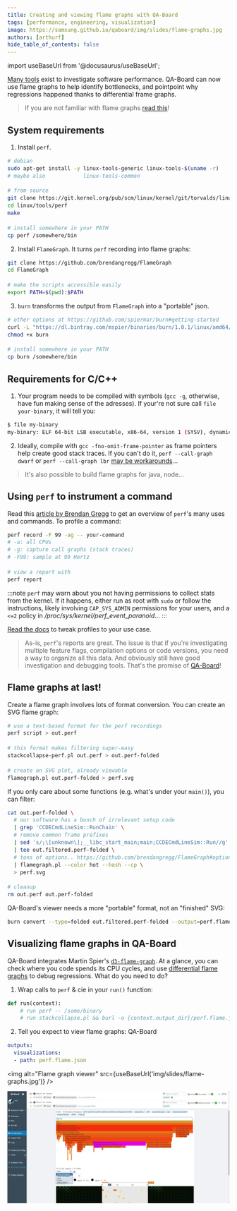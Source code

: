 ```yaml
---
title: Creating and viewing flame graphs with QA-Board
tags: [performance, engineering, visualization]
image: https://samsung.github.io/qaboard/img/slides/flame-graphs.jpg
authors: [arthurf]
hide_table_of_contents: false
---
```

import useBaseUrl from '@docusaurus/useBaseUrl';

[Many tools](https://netflixtechblog.com/linux-performance-analysis-in-60-000-milliseconds-accc10403c55) exist to investigate software performance. QA-Board can now use flame graphs to help identify bottlenecks, and pointpoint why regressions happened thanks to differential frame graphs.

<!--truncate-->

> If you are not familiar with flame graphs [read this](http://www.brendangregg.com/flamegraphs.html)!

## System requirements
1. Install `perf`.

```bash
# debian
sudo apt-get install -y linux-tools-generic linux-tools-$(uname -r)
# maybe also            linux-tools-common

# from source
git clone https://git.kernel.org/pub/scm/linux/kernel/git/torvalds/linux.git
cd linux/tools/perf
make

# install somewhere in your PATH
cp perf /somewhere/bin
```

2. Install `FlameGraph`. It turns `perf` recording into flame graphs:
```bash
git clone https://github.com/brendangregg/FlameGraph
cd FlameGraph

# make the scripts accessible easily
export PATH=$(pwd):$PATH
```

3. `burn` transforms the output from `FlameGraph` into a "portable" json.

```bash
# other options at https://github.com/spiermar/burn#getting-started
curl -L "https://dl.bintray.com/mspier/binaries/burn/1.0.1/linux/amd64/burn" -o burn
chmod +x burn

# install somewhere in your PATH
cp burn /somewhere/bin
```


## Requirements for C/C++
1. Your program needs to be compiled with symbols (`gcc -g`, otherwise, have fun making sense of the adresses). If your're not sure call `file your-binary`,  it will tell you:


```bash
$ file my-binary
my-binary: ELF 64-bit LSB executable, x86-64, version 1 (SYSV), dynamically linked, interpreter /lib64/l, for GNU/Linux 2.6.32, with debug_info, not stripped
```

2. Ideally, compile with `gcc -fno-omit-frame-pointer` as frame pointers help create good stack traces. If you can't do it, `perf --call-graph dwarf` or `perf --call-graph lbr` [may be workarounds](http://www.brendangregg.com/perf.html)...

> It's also possible to build flame graphs for java, node...


## Using `perf` to instrument a command
Read this [article by Brendan Gregg](http://www.brendangregg.com/perf.html) to get an overview of `perf`'s many uses and commands.
To profile a command:

```bash
perf record -F 99 -ag -- your-command
# -a: all CPUs
# -g: capture call graphs (stack traces)
# -F99: sample at 99 Hertz

# view a report with
perf report
```

:::note
`perf` may warn about you not having permissions to collect stats from the kernel. If it happens, either run as root with `sudo` or follow the instructions, likely involving `CAP_SYS_ADMIN` permissions for your users, and a `<=2` policy in _/proc/sys/kernel/perf_event_paranoid_...
:::

[Read the docs](https://www.man7.org/linux/man-pages/man1/perf-record.1.html) to tweak profiles to your use case.

> As-is, `perf`'s reports are great. The issue is that if you're investigating multiple feature flags, compilation options or code versions, you need a way to organize all this data. And obviously still have good investigation and debugging tools. That's the promise of [QA-Board](https://samsung.github.io/qaboard)!

## Flame graphs at last!
Create a flame graph involves lots of format conversion. You can create an SVG flame graph:

```bash
# use a text-based format for the perf recordings
perf script > out.perf

# this format makes filtering super-easy
stackcollapse-perf.pl out.perf > out.perf-folded

# create an SVG plot, already viewable
flamegraph.pl out.perf-folded > perf.svg
```

If you only care about some functions (e.g. what's under your `main()`), you can filter:

```bash
cat out.perf-folded \
  # our software has a bunch of irrelevant setup code
  | grep 'CCDECmdLineSim::RunChain' \
  # remove common frame prefixes
  | sed 's/;\[unknown\];__libc_start_main;main;CCDECmdLineSim::Run//g' \
  | tee out.filtered.perf-folded \
  # tons of options.. https://github.com/brendangregg/FlameGraph#options
  | flamegraph.pl --color hot --hash --cp \
  > perf.svg

# cleanup
rm out.perf out.perf-folded
```

QA-Board's viewer needs a more "portable" format, not an "finished" SVG:

```bash
burn convert --type=folded out.filtered.perf-folded --output=perf.flame.json
```


## Visualizing flame graphs in QA-Board
QA-Board integrates Martin Spier's [`d3-flame-graph`](https://github.com/spiermar/d3-flame-graph). At a glance, you can check where you code spends its CPU cycles, and use [differential flame graphs]((http://www.brendangregg.com/blog/2014-11-09/differential-flame-graphs.html)) to debug regressions. What do you need to do?

1. Wrap calls to `perf` & cie in your `run()` function:

```python title="qa/main.py"
def run(context):
    # run perf -- /some/binary
    # run stackcollapse.pl && burl -o {context.output_dir}/perf.flame.json
```

2. Tell you expect to view flame graphs:
QA-Board
```yaml title="qaboard.yaml"
outputs:
  visualizations:
  - path: perf.flame.json
```

<img alt="Flame graph viewer" src={useBaseUrl('img/slides/flame-graphs.jpg')} />

<img alt="Flame graph viewer" src="/img/slides/flame-graphs.jpg" />
